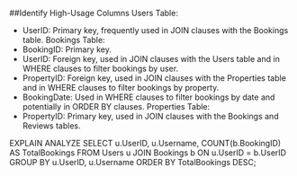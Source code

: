 ##Identify High-Usage Columns
Users Table:
- UserID: Primary key, frequently used in JOIN clauses with the Bookings table.
Bookings Table:
- BookingID: Primary key.
- UserID: Foreign key, used in JOIN clauses with the Users table and in WHERE clauses to filter bookings by user.
- PropertyID: Foreign key, used in JOIN clauses with the Properties table and in WHERE clauses to filter bookings by property.
- BookingDate: Used in WHERE clauses to filter bookings by date and potentially in ORDER BY clauses.
Properties Table:
- PropertyID: Primary key, used in JOIN clauses with the Bookings and Reviews tables.


EXPLAIN ANALYZE
SELECT
    u.UserID,
    u.Username,
    COUNT(b.BookingID) AS TotalBookings
FROM
    Users u
JOIN
    Bookings b ON u.UserID = b.UserID
GROUP BY
    u.UserID,
    u.Username
ORDER BY
    TotalBookings DESC;